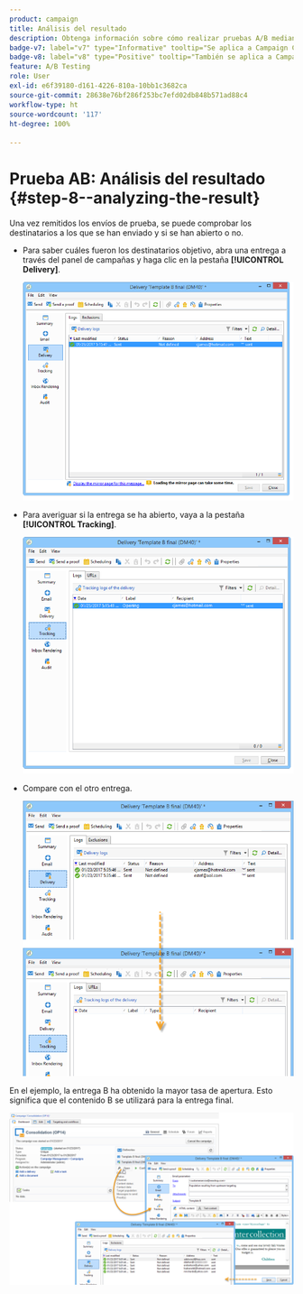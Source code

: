 ```yaml
---
product: campaign
title: Análisis del resultado
description: Obtenga información sobre cómo realizar pruebas A/B mediante un caso de uso dedicado
badge-v7: label="v7" type="Informative" tooltip="Se aplica a Campaign Classic v7"
badge-v8: label="v8" type="Positive" tooltip="También se aplica a Campaign v8"
feature: A/B Testing
role: User
exl-id: e6f39180-d161-4226-810a-10bb1c3682ca
source-git-commit: 28638e76bf286f253bc7efd02db848b571ad88c4
workflow-type: ht
source-wordcount: '117'
ht-degree: 100%

---
```


# Prueba AB: Análisis del resultado {#step-8--analyzing-the-result}

Una vez remitidos los envíos de prueba, se puede comprobar los destinatarios a los que se han enviado y si se han abierto o no.

* Para saber cuáles fueron los destinatarios objetivo, abra una entrega a través del panel de campañas y haga clic en la pestaña **[!UICONTROL Delivery]**.

  ![](assets/use_case_abtesting_analysis_001.png)

* Para averiguar si la entrega se ha abierto, vaya a la pestaña **[!UICONTROL Tracking]**.

  ![](assets/use_case_abtesting_analysis_002.png)

* Compare con el otro entrega.

  ![](assets/use_case_abtesting_analysis_003.png)

En el ejemplo, la entrega B ha obtenido la mayor tasa de apertura. Esto significa que el contenido B se utilizará para la entrega final.

![](assets/use_case_abtesting_analysis_004.png)
